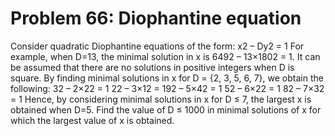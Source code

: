 # Problem 66: Diophantine equation
Consider quadratic Diophantine equations of the form: x2 – Dy2 = 1 For
example, when D=13, the minimal solution in x is 6492 – 13×1802 = 1. It
can be assumed that there are no solutions in positive integers when D
is square. By finding minimal solutions in x for D = {2, 3, 5, 6, 7}, we
obtain the following: 32 – 2×22 = 1 22 – 3×12 = 192 – 5×42 = 1 52 – 6×22
= 1 82 – 7×32 = 1 Hence, by considering minimal solutions in x for D ≤
7, the largest x is obtained when D=5. Find the value of D ≤ 1000 in
minimal solutions of x for which the largest value of x is obtained.

